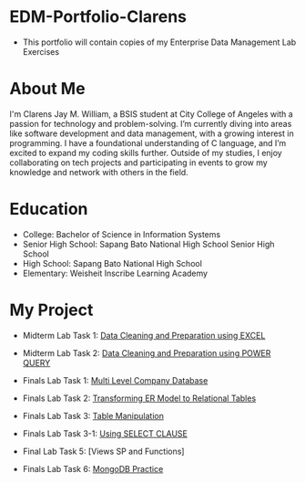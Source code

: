 # EDM-Portfolio-Clarens 
- This portfolio will contain copies of my Enterprise Data Management Lab Exercises
# About Me
I'm Clarens Jay M. William, a BSIS student at City College of Angeles with a passion for technology and problem-solving. I’m currently diving into areas like software development and data management, with a growing interest in programming. I have a foundational understanding of C language, and I’m excited to expand my coding skills further. Outside of my studies, I enjoy collaborating on tech projects and participating in events to grow my knowledge and network with others in the field.
# Education
* College: Bachelor of Science in Information Systems
* Senior High School: Sapang Bato National High School Senior High School
* High School: Sapang Bato National High School
* Elementary: Weisheit Inscribe Learning Academy
# My Project
* Midterm Lab Task 1: [Data Cleaning and Preparation using EXCEL](https://github.com/Clarens19/EDM-Portfolio-Clarens-/tree/main/Midterm%20Lab1)
* Midterm Lab Task 2: [Data Cleaning and Preparation using POWER QUERY](https://github.com/Clarens19/EDM-Portfolio-Clarens-/tree/main/Midterm%20Lab%202)
* Finals Lab Task 1: [Multi Level Company Database](https://github.com/Clarens19/EDM-Portfolio-Clarens-/tree/main/Finals%20Task%201)
* Finals Lab Task 2: [Transforming ER Model to Relational Tables](https://github.com/Clarens19/EDM-Portfolio-Clarens-/tree/main/Finals%20Task%202)
* Finals Lab Task 3: [Table Manipulation](https://github.com/Clarens19/EDM-Portfolio-Clarens-/tree/main/Final%20Lab%20Task%203)
* Finals Lab Task 3-1: [Using SELECT CLAUSE](https://github.com/Clarens19/EDM-Portfolio-Clarens-/tree/main/Finals%20Task%203-1)
* Final Lab Task 5: [Views SP and Functions] 


* Finals Lab Task 6: [ MongoDB Practice](/Clarens19/EDM-Portfolio-Clarens-/tree/main/Final%20Task%206%20/)
